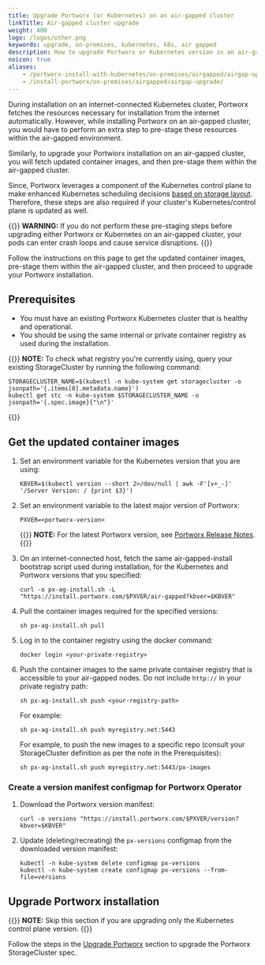 ```yaml
---
title: Upgrade Portworx (or Kubernetes) on an air-gapped cluster
linkTitle: Air-gapped cluster upgrade
weight: 400
logo: /logos/other.png
keywords: upgrade, on-premises, kubernetes, k8s, air gapped
description: How to upgrade Portworx or Kubernetes version in an air-gapped cluster
noicon: true
aliases:
    - /portworx-install-with-kubernetes/on-premises/airgapped/airgap-upgrade/
    - /install-portworx/on-premises/airgapped/airgap-upgrade/
---
```


During installation on an internet-connected Kubernetes cluster, Portworx fetches the resources necessary for installation from the internet automatically. However, while installing Portworx on an air-gapped cluster, you would have to perform an extra step to pre-stage these resources within the air-gapped environment.

Similarly, to upgrade your Portwiorx installation on an air-gapped cluster, you will fetch updated container images, and then pre-stage them within the air-gapped cluster.

Since, Portworx leverages a component of the Kubernetes control plane to make enhanced Kubernetes scheduling decisions [based on storage layout](/operations/operate-kubernetes/storage-operations/kubernetes-storage-101/hyperconvergence/). Therefore, these steps are also required if your cluster's Kubernetes/control plane is updated as well.


{{<info>}}
**WARNING:** If you do not perform these pre-staging steps before upgrading either Portworx or Kubernetes on an air-gapped cluster, your pods can enter crash loops and cause service disruptions.
{{</info>}}

Follow the instructions on this page to get the updated container images, pre-stage them within the air-gapped cluster, and then proceed to upgrade your Portworx installation.

## Prerequisites

* You must have an existing Portworx Kubernetes cluster that is healthy and operational.
* You should be using the same internal or private container registry as used during the installation.

{{<info>}}
**NOTE:** To check what registry you're currently using, query your existing StorageCluster by running the following command:

```text
STORAGECLUSTER_NAME=$(kubectl -n kube-system get storagecluster -o jsonpath='{.items[0].metadata.name}')
kubectl get stc -n kube-system $STORAGECLUSTER_NAME -o jsonpath='{.spec.image}{"\n"}'
``` 
{{</info>}}

## Get the updated container images 

1. Set an environment variable for the Kubernetes version that you are using:

    ```text 
    KBVER=$(kubectl version --short 2>/dev/null | awk -F'[v+_-]' '/Server Version: / {print $3}')
    ```

2. Set an environment variable to the latest major version of Portworx:

    ```text
    PXVER=<portworx-version>
    ```

    {{<info >}}
**NOTE:** For the latest Portworx version, see [Portworx Release Notes](/release-notes/portworx/).
    {{</info>}}

3. On an internet-connected host, fetch the same air-gapped-install bootstrap script used during installation, for the Kubernetes and Portworx versions that you specified:

    ```text
    curl -o px-ag-install.sh -L "https://install.portworx.com/$PXVER/air-gapped?kbver=$KBVER"
    ```

4. Pull the container images required for the specified versions:

    ```text
    sh px-ag-install.sh pull
    ```

5. Log in to the container registry using the docker command:

    ```text
    docker login <your-private-registry>
    ```

6. Push the container images to the same private container registry that is accessible to your air-gapped nodes.  Do not include `http://` in your private registry path:

    ```text 
    sh px-ag-install.sh push <your-registry-path>
    ```

    For example:
    ```
    sh px-ag-install.sh push myregistry.net:5443
    ```

    For example, to push the new images to a specific repo (consult your StorageCluster definition as per the note in the Prerequisites):

    ```
    sh px-ag-install.sh push myregistry.net:5443/px-images
    ```

### Create a version manifest configmap for Portworx Operator 

1. Download the Portworx version manifest:

    ```text
    curl -o versions "https://install.portworx.com/$PXVER/version?kbver=$KBVER"
    ```

2. Update (deleting/recreating) the `px-versions` configmap from the downloaded version manifest:

    ```text
    kubectl -n kube-system delete configmap px-versions
    kubectl -n kube-system create configmap px-versions --from-file=versions
    ```

## Upgrade Portworx installation

{{<info>}}
**NOTE:** Skip this section if you are upgrading only the Kubernetes control plane version.
{{</info>}}

Follow the steps in the [Upgrade Portworx](/operations/operate-kubernetes/upgrade/upgrade-operator/#upgrade-portworx) section to upgrade the Portworx StorageCluster spec.

